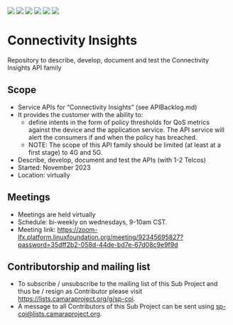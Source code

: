 <a href="https://github.com/camaraproject/ConnectivityInsights/commits/" title="Last Commit"><img src="https://img.shields.io/github/last-commit/camaraproject/ConnectivityInsights?style=plastic"></a>
<a href="https://github.com/camaraproject/ConnectivityInsights/issues" title="Open Issues"><img src="https://img.shields.io/github/issues/camaraproject/ConnectivityInsights?style=plastic"></a>
<a href="https://github.com/camaraproject/ConnectivityInsights/pulls" title="Open Pull Requests"><img src="https://img.shields.io/github/issues-pr/camaraproject/ConnectivityInsights?style=plastic"></a>
<a href="https://github.com/camaraproject/ConnectivityInsights/graphs/contributors" title="Contributors"><img src="https://img.shields.io/github/contributors/camaraproject/ConnectivityInsights?style=plastic"></a>
<a href="https://github.com/camaraproject/ConnectivityInsights" title="Repo Size"><img src="https://img.shields.io/github/repo-size/camaraproject/ConnectivityInsights?style=plastic"></a>
<a href="https://github.com/camaraproject/ConnectivityInsights/blob/main/LICENSE" title="License"><img src="https://img.shields.io/badge/License-Apache%202.0-green.svg?style=plastic"></a>

# Connectivity Insights
Repository to describe, develop, document and test the Connectivity Insights API family

## Scope
* Service APIs for “Connectivity Insights” (see APIBacklog.md)  
* It provides the customer with the ability to:  
  * define intents in the form of policy thresholds for QoS metrics against the device and the application service. The API service will alert the consumers if and when the policy has breached.
  * NOTE: The scope of this API family should be limited (at least at a first stage) to 4G and 5G.  
* Describe, develop, document and test the APIs (with 1-2 Telcos)  
* Started: November 2023
* Location: virtually  

## Meetings
* Meetings are held virtually
* Schedule: bi-weekly on wednesdays, 9-10am CST.
* Meeting link: https://zoom-lfx.platform.linuxfoundation.org/meeting/92345695827?password=35dff2b2-058d-44de-bd7e-67d08c9e9f9d

## Contributorship and mailing list
* To subscribe / unsubscribe to the mailing list of this Sub Project and thus be / resign as Contributor please visit <https://lists.camaraproject.org/g/sp-coi>.
* A message to all Contributors of this Sub Project can be sent using <sp-coi@lists.camaraproject.org>.
